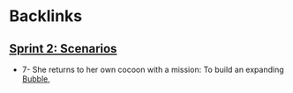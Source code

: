 
# Backlinks
## [Sprint 2: Scenarios](<Sprint 2: Scenarios.md>)
- 7- She returns to her own cocoon with a mission: To build an expanding [Bubble](<Bubble.md>),


